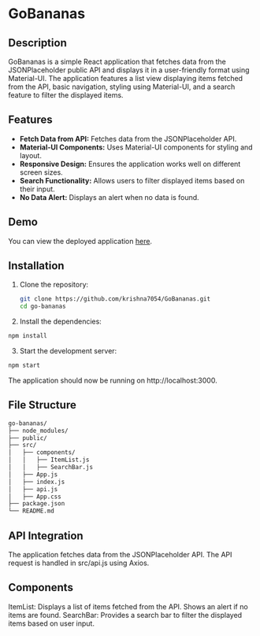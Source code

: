 # GoBananas

## Description

GoBananas is a simple React application that fetches data from the JSONPlaceholder public API and displays it in a user-friendly format using Material-UI. The application features a list view displaying items fetched from the API, basic navigation, styling using Material-UI, and a search feature to filter the displayed items.

## Features

- **Fetch Data from API:** Fetches data from the JSONPlaceholder API.
- **Material-UI Components:** Uses Material-UI components for styling and layout.
- **Responsive Design:** Ensures the application works well on different screen sizes.
- **Search Functionality:** Allows users to filter displayed items based on their input.
- **No Data Alert:** Displays an alert when no data is found.

## Demo

You can view the deployed application [here](https://stalwart-sundae-979aea.netlify.app).

## Installation

1. Clone the repository:
   ```bash
   git clone https://github.com/krishna7054/GoBananas.git
   cd go-bananas
    ```

2. Install the dependencies:

```bash
npm install
```
3. Start the development server:
   
```bash
npm start
```
The application should now be running on http://localhost:3000.

## File Structure
```bash
go-bananas/
├── node_modules/
├── public/
├── src/
│   ├── components/
│   │   ├── ItemList.js
│   │   ├── SearchBar.js
│   ├── App.js
│   ├── index.js
│   ├── api.js
│   ├── App.css
├── package.json
└── README.md
```

## API Integration
The application fetches data from the JSONPlaceholder API. The API request is handled in src/api.js using Axios.

## Components
ItemList: Displays a list of items fetched from the API. Shows an alert if no items are found.
SearchBar: Provides a search bar to filter the displayed items based on user input.
